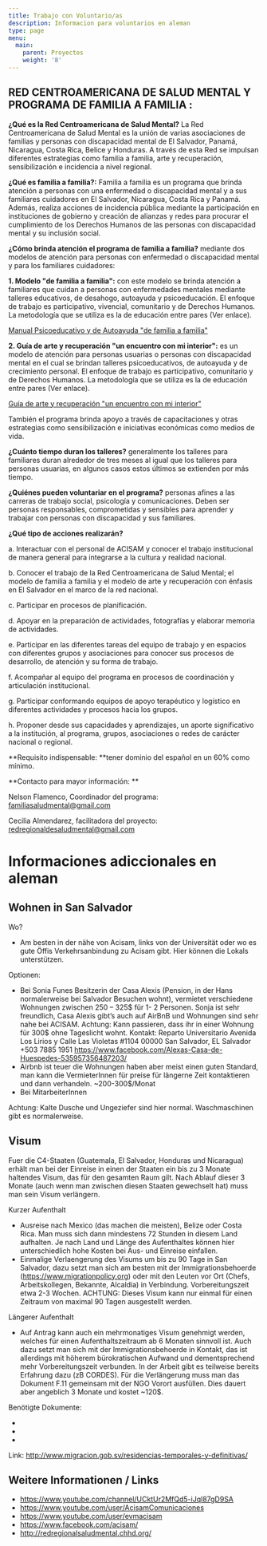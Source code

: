 ```yaml
---
title: Trabajo con Voluntario/as
description: Informacion para voluntarios en aleman
type: page
menu:
  main:
    parent: Proyectos
    weight: '8'
---
```

## RED CENTROAMERICANA DE SALUD MENTAL Y PROGRAMA DE FAMILIA A FAMILIA :

**¿Qué es la Red Centroamericana de Salud Mental?** La Red Centroamericana de Salud Mental es la unión de varias asociaciones de familias y personas con discapacidad mental de El Salvador, Panamá, Nicaragua, Costa Rica, Belice y Honduras. A través de esta Red se impulsan diferentes estrategias como familia a familia, arte y recuperación, sensibilización e incidencia a nivel regional. 

**¿Qué es familia a familia?:** Familia a familia es un programa que brinda atención a personas con una enfermedad o discapacidad mental y a sus familiares cuidadores en El Salvador, Nicaragua, Costa Rica y Panamá. Además, realiza acciones de incidencia pública mediante la participación en instituciones de gobierno y creación de alianzas y redes para procurar el cumplimiento de los Derechos Humanos de las personas con discapacidad mental y su inclusión social.

**¿Cómo brinda atención el programa de familia a familia?** mediante dos modelos de atención para personas con enfermedad o discapacidad mental y para los familiares cuidadores: 

**1. Modelo "de familia a familia":** con este modelo se brinda atención a familiares que cuidan a personas con enfermedades mentales mediante talleres educativos, de desahogo, autoayuda y psicoeducación. El enfoque de trabajo es participativo, vivencial, comunitario y de Derechos Humanos. La metodología que se utiliza es la de educación entre pares (Ver enlace).

[Manual Psicoeducativo y de Autoayuda "de familia a familia"](<http://redregionalsaludmental.chhd.org/wp-content/uploads/2018/04/Presentaci%C3%B3n-Manual-Familia-2014.pdf >)

**2. Guía de arte y recuperación "un encuentro con mi interior":** es un modelo de atención para personas usuarias o personas con discapacidad mental en el cual se brindan talleres psicoeducativos, de autoayuda y de crecimiento personal. El enfoque de trabajo es participativo, comunitario y de Derechos Humanos. La metodología que se utiliza es la de educación entre pares (Ver enlace).

 [Guía de arte y recuperación "un encuentro con mi interior"](http://redregionalsaludmental.chhd.org/wp-content/uploads/2018/02/Presentacion-arte-modif.pdf)

También el programa brinda apoyo a través de capacitaciones y otras estrategias como sensibilización e iniciativas económicas como medios de vida. 

**¿Cuánto tiempo duran los talleres?** generalmente los talleres para familiares duran alrededor de tres meses al igual que los talleres para personas usuarias, en algunos casos estos últimos se extienden por más tiempo.

**¿Quiénes pueden voluntariar en el programa?** personas afines a las carreras de trabajo social, psicología y comunicaciones. Deben ser personas responsables, comprometidas y sensibles para aprender y trabajar con personas con discapacidad y sus familiares.

**¿Qué tipo de acciones realizarán?**

a.	Interactuar con el personal de ACISAM y conocer el trabajo institucional de manera general para integrarse a la cultura y realidad nacional.  

b.	Conocer el trabajo de la Red Centroamericana de Salud Mental; el modelo de familia a familia y el modelo de arte y recuperación con énfasis en El Salvador en el marco de la red nacional.

c.   Participar en procesos de planificación.

d.	Apoyar en la preparación de actividades, fotografías y elaborar memoria de actividades. 

e.	Participar en las diferentes tareas del equipo de trabajo y en espacios con diferentes grupos y asociaciones para conocer sus procesos de desarrollo, de atención y su forma de trabajo. 

f.	Acompañar al equipo del programa en procesos de coordinación y articulación institucional.    

g.	Participar conformando equipos de apoyo terapéutico y logístico en diferentes actividades y procesos hacia los grupos.

h.	Proponer desde sus capacidades y aprendizajes, un aporte significativo a la institución, al programa, grupos, asociaciones o redes de carácter nacional o regional.

**Requisito indispensable: **tener dominio del español en un 60% como mínimo.

**Contacto para mayor información: **

Nelson Flamenco, Coordinador del programa: familiasaludmental@gmail.com

Cecilia Almendarez, facilitadora del proyecto: redregionaldesaludmental@gmail.com

# Informaciones adiccionales en aleman

## Wohnen in San Salvador

Wo?

* Am besten in der nähe von Acisam, links von der Universität oder wo es gute Öffis Verkehrsanbindung zu Acisam gibt. Hier können die Lokals unterstützen.

Optionen:                                                                                                                

* Bei Sonia Funes
  Besitzerin der Casa Alexis (Pension, in der Hans normalerweise bei Salvador Besuchen wohnt), vermietet verschiedene Wohnungen zwischen 250 – 325$ für 1- 2 Personen. Sonja ist sehr freundlich, Casa Alexis gibt’s auch auf AirBnB und Wohnungen sind sehr nahe bei ACISAM. 
  Achtung: Kann passieren, dass ihr in einer Wohnung für 300$ ohne Tageslicht wohnt.
  Kontakt:
  Reparto Universitario Avenida Los Lirios y Calle Las Violetas #1104
  00000 San Salvador, EL Salvador
  +503 7885 1951
  <https://www.facebook.com/Alexas-Casa-de-Huespedes-535957356487203/>
* Airbnb ist teuer die Wohnungen haben aber meist einen guten Standard, man kann die VermieterInnen für preise für längerne Zeit kontaktieren und dann verhandeln. ~200-300$/Monat
* Bei MitarbeiterInnen

Achtung: Kalte Dusche und Ungeziefer sind hier normal. Waschmaschinen gibt es normalerweise. 

## Visum

Fuer die C4-Staaten (Guatemala, El Salvador, Honduras und Nicaragua) erhält man bei der Einreise in einen der Staaten ein bis zu 3 Monate haltendes Visum, das für den gesamten Raum gilt. Nach Ablauf dieser 3 Monate (auch wenn man zwischen diesen Staaten gewechselt hat) muss man sein Visum verlängern.  

Kurzer Aufenthalt

* Ausreise nach Mexico (das machen die meisten), Belize oder Costa Rica. Man muss sich dann mindestens 72 Stunden in diesem Land aufhalten. Je nach Land und Länge des Aufenthaltes können hier unterschiedlich hohe Kosten bei Aus- und Einreise einfallen. 
* Einmalige Verlaengerung des Visums um bis zu 90 Tage in San Salvador, dazu setzt man sich am besten mit der Immigrationsbehoerde (https://www.migrationpolicy.org) oder mit den Leuten vor Ort (Chefs, Arbeitskollegen, Bekannte, Alcaldia) in Verbindung. Vorbereitungszeit etwa 2-3 Wochen. ACHTUNG: Dieses Visum kann nur einmal für einen Zeitraum von maximal 90 Tagen ausgestellt werden. 

Längerer Aufenthalt

* Auf Antrag kann auch ein mehrmonatiges Visum genehmigt werden, welches für einen Aufenthaltszeitraum ab 6 Monaten sinnvoll ist. Auch dazu setzt man sich mit der Immigrationsbehoerde in Kontakt, das ist allerdings mit höherem bürokratischen Aufwand und dementsprechend mehr Vorbereitungszeit verbunden. In der Arbeit gibt es teilweise bereits Erfahrung dazu (zB CORDES). Für die Verlängerung muss man das Dokument F.11 gemeinsam mit der NGO Vorort ausfüllen. Dies dauert aber angeblich 3 Monate und kostet ~120$. 

Benötigte Dokumente:

* 
* 
* 

Link:  http://www.migracion.gob.sv/residencias-temporales-y-definitivas/ 

## Weitere Informationen / Links

* [https://www.youtube.com/channel/UCktUr2MfQd5-iJql87gD9SA ](<    https://www.youtube.com/channel/UCktUr2MfQd5-iJql87gD9SA >)
* [https://www.youtube.com/user/AcisamComunicaciones ](<    https://www.youtube.com/user/AcisamComunicaciones >)
* <https://www.youtube.com/user/evmacisam>
* <https://www.facebook.com/acisam/>
* <http://redregionalsaludmental.chhd.org/>
